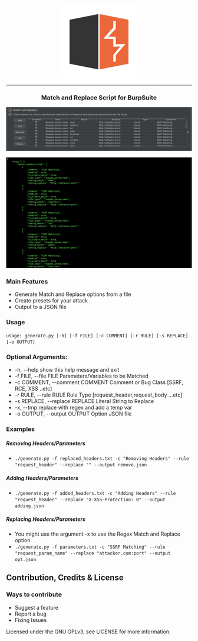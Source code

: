 <p align="center">
<img src="logo.jpg" alt="drawing" width="200"/>
</p>

<hr>
 <h3 align="center">Match and Replace Script for BurpSuite</h3>
 
 <p align="center">
<img src="sc2.png"  />
</p>
<p align="center">
<img src="sc1.png"  />
</p>

### Main Features
* Generate Match and Replace options from a file
* Create presets for your attack
* Output to a JSON file


### Usage
``` usage: generate.py [-h] [-f FILE] [-c COMMENT] [-r RULE] [-s REPLACE] [-o OUTPUT] ```

### Optional Arguments:
  * -h, --help            show this help message and exit
  * -f FILE, --file FILE  Parameters/Variables to be Matched
  * -c COMMENT, --comment COMMENT
                        Comment or Bug Class [SSRF, RCE, XSS ..etc]
  * -r RULE, --rule RULE  Rule Type [request_header,request_body ...etc]
  * -s REPLACE, --replace REPLACE
                        Literal String to Replace
  * -x, --tmp             replace with regex and add a temp var
  * -o OUTPUT, --output OUTPUT
                        Option JSON file



### Examples
##### Removing Headers/Parameters
* ``` ./generate.py -f replaced_headers.txt -c "Removing Headers" --rule "request_header" --replace "" --output remove.json ```
##### Adding Headers/Parameters
* ``` ./generate.py -f added_headers.txt -c "Adding Headers" --rule "request_header" --replace "X-XSS-Protection: 0" --output adding.json ```
##### Replacing Headers/Parameters
* You might use the argument -x to use the Regex Match and Replace option
* ``` ./generate.py -f parameters.txt -c "SSRF Matching" --rule "request_param_name" --replace "attacker.com:port" --output opt.json ``` 

## Contribution, Credits & License
### Ways to contribute

* Suggest a feature
* Report a bug
* Fixing Issues

Licensed under the GNU GPLv3, see LICENSE for more information.
